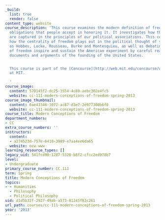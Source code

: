```yaml
---
_build:
  list: true
  render: false
content_type: website
course_description: 'This course examines the modern definition of freedom, and the
  obligations that people accept in honoring it. It investigates how these obligations
  are captured in the principles of our political associations. This course also studies
  how the centrality of freedom plays out in the political thought of such authors
  as Hobbes, Locke, Rousseau, Burke and Montesquieu, as well as debating which notions
  of freedom inspire and sustain the American experiment by careful reading of the
  documents and arguments of the founding of the United States.


  This course is part of the [Concourse](http://web.mit.edu/concourse/www/) program
  at MIT.

  '
course_image:
  content: 570145f2-dc25-3554-4c89-aebc302e4fc5
  website: cc-111-modern-conceptions-of-freedom-spring-2013
course_image_thumbnail:
  content: 6ae41346-1072-ac87-d3e7-2e977300b6f0
  website: cc-111-modern-conceptions-of-freedom-spring-2013
course_title: Modern Conceptions of Freedom
department_numbers:
- CC
extra_course_numbers: ''
instructors:
  content:
  - a274523d-757e-6410-3989-e7aa4ee6da65
  website: ocw-www
learning_resource_types: []
legacy_uid: 541fcd90-1287-5320-b8f2-cfcc2ed978b7
level:
- Undergraduate
primary_course_number: CC.111
term: Spring
title: Modern Conceptions of Freedom
topics:
- - Humanities
  - Philosophy
  - Political Philosophy
uid: d1d5b32f-2927-49ab-a573-81245f83c261
url_path: courses/cc-111-modern-conceptions-of-freedom-spring-2013
year: '2013'
---
```

